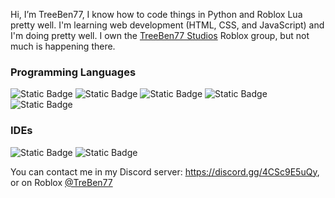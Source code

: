 Hi, I’m TreeBen77, I know how to code things in Python and Roblox Lua pretty well. I'm learning web development (HTML, CSS, and JavaScript) and I'm doing pretty well. I own the [TreeBen77 Studios](https://roblox.com/groups/9697297) Roblox group, but not much is happening there.

### Programming Languages
![Static Badge](https://img.shields.io/badge/Python-397290?style=for-the-badge&logo=python&logoColor=white)
![Static Badge](https://img.shields.io/badge/Roblox%20Lua-00007c?style=for-the-badge&logo=lua&logoColor=white)
![Static Badge](https://img.shields.io/badge/JavaScript-f7e018?style=for-the-badge&logo=javascript&logoColor=black)
![Static Badge](https://img.shields.io/badge/HTML-d57332?style=for-the-badge&logo=html5&logoColor=white)
![Static Badge](https://img.shields.io/badge/CSS-2965f1?style=for-the-badge&logo=css3&logoColor=white)
### IDEs
![Static Badge](https://img.shields.io/badge/VS%20Code-0075b6?style=for-the-badge&logo=visualstudiocode&logoColor=white)
![Static Badge](https://img.shields.io/badge/Roblox%20Studio-009ffe?style=for-the-badge&logo=robloxstudio&logoColor=white)

You can contact me in my Discord server: https://discord.gg/4CSc9E5uQy, or on Roblox [@TreBen77](https://www.roblox.com/users/287113233)

<!---
TreeBen77/TreeBen77 is a ✨ special ✨ repository because its `README.md` (this file) appears on your GitHub profile.
You can click the Preview link to take a look at your changes.
--->
